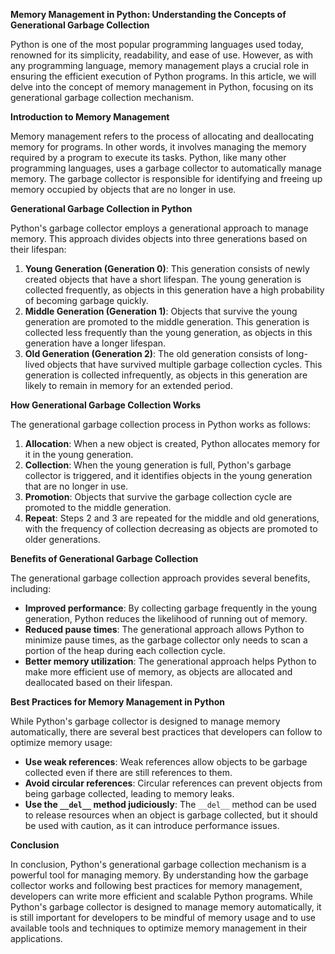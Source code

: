 **Memory Management in Python: Understanding the Concepts of Generational Garbage Collection**

Python is one of the most popular programming languages used today, renowned for its simplicity, readability, and ease of use. However, as with any programming language, memory management plays a crucial role in ensuring the efficient execution of Python programs. In this article, we will delve into the concept of memory management in Python, focusing on its generational garbage collection mechanism.

**Introduction to Memory Management**

Memory management refers to the process of allocating and deallocating memory for programs. In other words, it involves managing the memory required by a program to execute its tasks. Python, like many other programming languages, uses a garbage collector to automatically manage memory. The garbage collector is responsible for identifying and freeing up memory occupied by objects that are no longer in use.

**Generational Garbage Collection in Python**

Python's garbage collector employs a generational approach to manage memory. This approach divides objects into three generations based on their lifespan:

1. **Young Generation (Generation 0)**: This generation consists of newly created objects that have a short lifespan. The young generation is collected frequently, as objects in this generation have a high probability of becoming garbage quickly.
2. **Middle Generation (Generation 1)**: Objects that survive the young generation are promoted to the middle generation. This generation is collected less frequently than the young generation, as objects in this generation have a longer lifespan.
3. **Old Generation (Generation 2)**: The old generation consists of long-lived objects that have survived multiple garbage collection cycles. This generation is collected infrequently, as objects in this generation are likely to remain in memory for an extended period.

**How Generational Garbage Collection Works**

The generational garbage collection process in Python works as follows:

1. **Allocation**: When a new object is created, Python allocates memory for it in the young generation.
2. **Collection**: When the young generation is full, Python's garbage collector is triggered, and it identifies objects in the young generation that are no longer in use.
3. **Promotion**: Objects that survive the garbage collection cycle are promoted to the middle generation.
4. **Repeat**: Steps 2 and 3 are repeated for the middle and old generations, with the frequency of collection decreasing as objects are promoted to older generations.

**Benefits of Generational Garbage Collection**

The generational garbage collection approach provides several benefits, including:

* **Improved performance**: By collecting garbage frequently in the young generation, Python reduces the likelihood of running out of memory.
* **Reduced pause times**: The generational approach allows Python to minimize pause times, as the garbage collector only needs to scan a portion of the heap during each collection cycle.
* **Better memory utilization**: The generational approach helps Python to make more efficient use of memory, as objects are allocated and deallocated based on their lifespan.

**Best Practices for Memory Management in Python**

While Python's garbage collector is designed to manage memory automatically, there are several best practices that developers can follow to optimize memory usage:

* **Use weak references**: Weak references allow objects to be garbage collected even if there are still references to them.
* **Avoid circular references**: Circular references can prevent objects from being garbage collected, leading to memory leaks.
* **Use the `__del__` method judiciously**: The `__del__` method can be used to release resources when an object is garbage collected, but it should be used with caution, as it can introduce performance issues.

**Conclusion**

In conclusion, Python's generational garbage collection mechanism is a powerful tool for managing memory. By understanding how the garbage collector works and following best practices for memory management, developers can write more efficient and scalable Python programs. While Python's garbage collector is designed to manage memory automatically, it is still important for developers to be mindful of memory usage and to use available tools and techniques to optimize memory management in their applications.